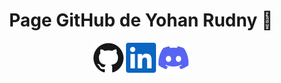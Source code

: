 <h1 align="center">Page GitHub de Yohan Rudny 👋</h1>

<p align="center">
  <a href="https://github.com/Zakiryo"><img alt="GitHub" title="GitHub" height="48" width="48" src="assets/github.svg"></a>
  <a href="https://www.linkedin.com/in/yohan-rudny/"><img alt="LinkedIn" title="LinkedIn" height="48" width="48" src="assets/linkedin.svg"></a>
  <a href="https://discordapp.com/users/235791406407352320"><img alt="Discord" title="Discord" height="48" width="48" src="assets/discord.svg"></a>
</p>
